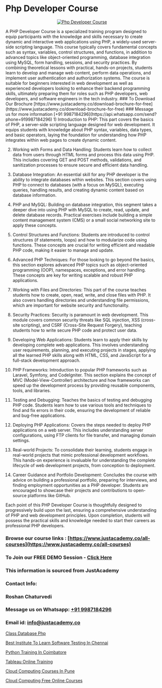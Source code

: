 # Php Developer Course

<p align="center">
  <a href="https://justacademy.co/course-detail/php-training">
    <img src="https://justacademy.co/storage2/course_image/1676637155_course_image.webp" alt="Php Developer Course">
  </a>
</p>
A PHP Developer Course is a specialized training program designed to equip participants with the knowledge and skills necessary to create dynamic and interactive web applications using PHP, a widely-used server-side scripting language. This course typically covers fundamental concepts such as syntax, variables, control structures, and functions, in addition to advanced topics like object-oriented programming, database integration using MySQL, form handling, sessions, and security practices. By combining theoretical lessons with practical, hands-on projects, students learn to develop and manage web content, perform data operations, and implement user authentication and authorization systems. The course is suitable for beginners interested in web development as well as experienced developers looking to enhance their backend programming skills, ultimately preparing them for roles such as PHP developers, web developers, and software engineers in the tech industry.
### To Download Our Brochure [https://www.justacademy.co/download-brochure-for-free](https://www.justacademy.co/download-brochure-for-free)
### Message us for more information [+91 9987184296](https://api.whatsapp.com/send?phone=919987184296)
1) Introduction to PHP: This part covers the basics of PHP, a server-side scripting language designed for web development. It equips students with knowledge about PHP syntax, variables, data types, and basic operators, laying the foundation for understanding how PHP integrates within web pages to create dynamic content.

2) Working with Forms and Data Handling: Students learn how to collect data from users through HTML forms and process this data using PHP. This includes covering GET and POST methods, validations, and sanitization processes to ensure secure and efficient data handling.

3) Database Integration: An essential skill for any PHP developer is the ability to integrate databases within websites. This section covers using PHP to connect to databases (with a focus on MySQL), executing queries, handling results, and creating dynamic content based on database information.

4) PHP and MySQL: Building on database integration, this segment takes a deeper dive into using PHP with MySQL to create, read, update, and delete database records. Practical exercises include building a simple content management system (CMS) or a small social networking site to apply these concepts.

5) Control Structures and Functions: Students are introduced to control structures (if statements, loops) and how to modularize code using functions. These concepts are crucial for writing efficient and readable PHP code, making it easier to manage and update.

6) Advanced PHP Techniques: For those looking to go beyond the basics, this section explores advanced PHP topics such as object-oriented programming (OOP), namespaces, exceptions, and error handling. These concepts are key for writing scalable and robust PHP applications.

7) Working with Files and Directories: This part of the course teaches students how to create, open, read, write, and close files with PHP. It also covers handling directories and understanding file permissions, which are important for website security and functionality.

8) Security Practices: Security is paramount in web development. This module covers common security threats like SQL injection, XSS (cross-site scripting), and CSRF (Cross-Site Request Forgery), teaching students how to write secure PHP code and protect user data.

9) Developing Web Applications: Students learn to apply their skills by developing complete web applications. This involves understanding user requirements, planning, and executing projects in stages, applying all the learned PHP skills along with HTML, CSS, and JavaScript for a full-stack development approach.

10) PHP Frameworks: Introduction to popular PHP frameworks such as Laravel, Symfony, and CodeIgniter. This section explains the concept of MVC (Model-View-Controller) architecture and how frameworks can speed up the development process by providing reusable components, tools, and libraries.

11) Testing and Debugging: Teaches the basics of testing and debugging PHP code. Students learn how to use various tools and techniques to find and fix errors in their code, ensuring the development of reliable and bug-free applications.

12) Deploying PHP Applications: Covers the steps needed to deploy PHP applications on a web server. This includes understanding server configurations, using FTP clients for file transfer, and managing domain settings.

13) Real-world Projects: To consolidate their learning, students engage in real-world projects that mimic professional development workflows. This hands-on experience is invaluable for understanding the complete lifecycle of web development projects, from conception to deployment.

14) Career Guidance and Portfolio Development: Concludes the course with advice on building a professional portfolio, preparing for interviews, and finding employment opportunities as a PHP developer. Students are encouraged to showcase their projects and contributions to open-source platforms like GitHub.

Each point of this PHP Developer Course is thoughtfully designed to progressively build upon the last, ensuring a comprehensive understanding of PHP and web development principles. Upon completion, students will possess the practical skills and knowledge needed to start their careers as professional PHP developers.

### Browse our course links : [https://www.justacademy.co/all-courses](https://www.justacademy.co/all-courses) 
### To Join our FREE DEMO Session - [Click Here](https://www.justacademy.co/register-for-course-demo)


### This information is sourced from JustAcademy
### Contact Info:
### Roshan Chaturvedi
### Message us on Whatsapp: [+91 9987184296](https://api.whatsapp.com/send?phone=919987184296)
### Email id: [info@justacademy.co](mailto:info@justacademy.co)
                
[Class Database Php](https://www.linkedin.com/pulse/class-database-php-software-training-mountain-view-5zsre?trackingId=dj4ZarP7AjrYYIHEc91SMA%3D%3D&lipi=urn%3Ali%3Apage%3Ad_flagship3_company_admin%3Buc3eZLF6QYysxJ31cjrhRA%3D%3D)

[Best Institute To Learn Software Testing In Chennai](https://www.linkedin.com/pulse/best-institute-learn-software-testing-chennai-justacademy-pune-nc5xc?trackingId=9NaEw%2Fy%2BkZo4NX0UwlKnyg%3D%3D&lipi=urn%3Ali%3Apage%3Ad_flagship3_company_admin%3BGzpHiwsYRr22lJjP82PYtA%3D%3D)

[Python Training In Coimbatore](https://medium.com/@ranemanish460/python-training-in-coimbatore-41373e5bdb1f)

[Tableau Online Training](https://medium.com/@abhidnya.1068/tableau-online-training-f84e44276b88)

[Cloud Computing Courses In Pune](https://justacademyin.github.io/justacademy/cloud-computing-courses-in-pune)

[Cloud Computing Free Online Courses](https://justacademyin.github.io/justacademy/cloud-computing-free-online-courses)

